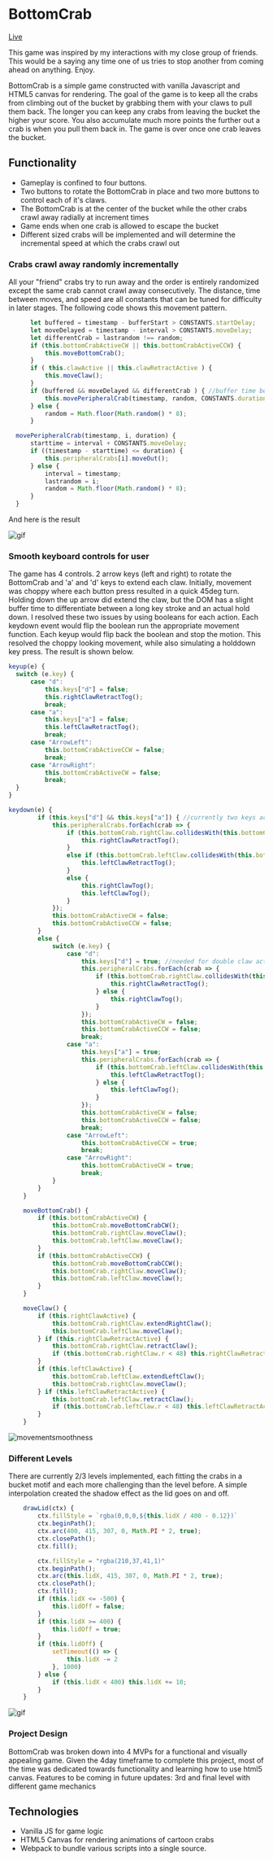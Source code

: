 # BottomCrab

[Live](https://kallmeehkev.github.io/BottomCrab/)

This game was inspired by my interactions with my close group of friends.  This would be a saying any time one of us tries to stop another from coming ahead on anything. Enjoy.

BottomCrab is a simple game constructed with vanilla Javascript and HTML5 canvas for rendering. The goal of the game is to keep all the crabs from climbing out of the bucket by grabbing them with your claws to pull them back. The longer you can keep any crabs from leaving the bucket the higher your score. You also accumulate much more points the further out a crab is when you pull them back in. The game is over once one crab leaves the bucket.

## Functionality
* Gameplay is confined to four buttons.  
* Two buttons to rotate the BottomCrab in place and two more buttons to control each of it's claws.
* The BottomCrab is at the center of the bucket while the other crabs crawl away radially at increment times
* Game ends when one crab is allowed to escape the bucket
* Different sized crabs will be implemented and will determine the incremental speed at which the crabs crawl out

### Crabs crawl away randomly incrementally

All your "friend" crabs try to run away and the order is entirely randomized except the same crab cannot crawl away consecutively.  The distance, time between moves, and speed are all constants that can be tuned for difficulty in later stages.  The following code shows this movement pattern.

```js
      let buffered = timestamp - bufferStart > CONSTANTS.startDelay;
      let moveDelayed = timestamp - interval > CONSTANTS.moveDelay;
      let differentCrab = lastrandom !== random;
      if (this.bottomCrabActiveCW || this.bottomCrabActiveCCW) {
          this.moveBottomCrab();
      }
      if ( this.clawActive || this.clawRetractActive ) {
          this.moveClaw();
      }
      if (buffered && moveDelayed && differentCrab ) { //buffer time before crabs start moving out
          this.movePeripheralCrab(timestamp, random, CONSTANTS.duration);
      } else {
          random = Math.floor(Math.random() * 8);
      }
```
```js
  movePeripheralCrab(timestamp, i, duration) {
      starttime = interval + CONSTANTS.moveDelay;
      if ((timestamp - starttime) <= duration) {
          this.peripheralCrabs[i].moveOut();
      } else {
          interval = timestamp;
          lastrandom = i;
          random = Math.floor(Math.random() * 8);
      }
  }
```
And here is the result

![gif](https://media.giphy.com/media/Thw9wdihkhkZosbg5D/giphy.gif)

### Smooth keyboard controls for user

The game has 4 controls.  2 arrow keys (left and right) to rotate the BottomCrab and 'a' and 'd' keys to extend each claw.  Initially, movement was choppy where each button press resulted in a quick 45deg turn.  Holding down the up arrow did extend the claw, but the DOM has a slight buffer time to differentiate between a long key stroke and an actual hold down.  I resolved these two issues by using booleans for each action.  Each keydown event would flip the boolean run the appropriate movement function.  Each keyup would flip back the boolean and stop the motion.  This resolved the choppy looking movement, while also simulating a holddown key press.  The result is shown below.
```js
keyup(e) {
  switch (e.key) {
      case "d":
          this.keys["d"] = false;
          this.rightClawRetractTog();
          break;
      case "a":
          this.keys["a"] = false;
          this.leftClawRetractTog();
          break;
      case "ArrowLeft":
          this.bottomCrabActiveCCW = false;
          break;
      case "ArrowRight":
          this.bottomCrabActiveCW = false;
          break;
  }
}

keydown(e) {
        if (this.keys["d"] && this.keys["a"]) { //currently two keys active
            this.peripheralCrabs.forEach(crab => {
                if (this.bottomCrab.rightClaw.collidesWith(this.bottomCrab.rightClaw.rightBounds(), crab)) {
                    this.rightClawRetractTog();
                } 
                else if (this.bottomCrab.leftClaw.collidesWith(this.bottomCrab.leftClaw.leftBounds(), crab)) {
                    this.leftClawRetractTog();
                }
                else {
                    this.rightClawTog();
                    this.leftClawTog();
                }
            });
            this.bottomCrabActiveCW = false;
            this.bottomCrabActiveCCW = false;
        }
        else {
            switch (e.key) {
                case "d":
                    this.keys["d"] = true; //needed for double claw action.
                    this.peripheralCrabs.forEach(crab => {
                        if (this.bottomCrab.rightClaw.collidesWith(this.bottomCrab.rightClaw.rightBounds(), crab)) {
                            this.rightClawRetractTog();
                        } else {
                            this.rightClawTog();
                        }
                    }); 
                    this.bottomCrabActiveCW = false;
                    this.bottomCrabActiveCCW = false;
                    break;
                case "a":
                    this.keys["a"] = true;
                    this.peripheralCrabs.forEach(crab => {
                        if (this.bottomCrab.leftClaw.collidesWith(this.bottomCrab.leftClaw.leftBounds(), crab)) {
                            this.leftClawRetractTog();
                        } else {
                            this.leftClawTog();
                        }
                    });
                    this.bottomCrabActiveCW = false;
                    this.bottomCrabActiveCCW = false;
                    break;
                case "ArrowLeft":
                    this.bottomCrabActiveCCW = true;
                    break;
                case "ArrowRight":
                    this.bottomCrabActiveCW = true;
                    break;
            }
        }
    }
```
```js
    moveBottomCrab() {
        if (this.bottomCrabActiveCW) {
            this.bottomCrab.moveBottomCrabCW();
            this.bottomCrab.rightClaw.moveClaw();
            this.bottomCrab.leftClaw.moveClaw();
        }
        if (this.bottomCrabActiveCCW) {
            this.bottomCrab.moveBottomCrabCCW();
            this.bottomCrab.rightClaw.moveClaw();
            this.bottomCrab.leftClaw.moveClaw();
        }
    }

    moveClaw() {
        if (this.rightClawActive) {
            this.bottomCrab.rightClaw.extendRightClaw();
            this.bottomCrab.leftClaw.moveClaw();
        } if (this.rightClawRetractActive) {
            this.bottomCrab.rightClaw.retractClaw();
            if (this.bottomCrab.rightClaw.r < 48) this.rightClawRetractActive = false;
        } 
        if (this.leftClawActive) {
            this.bottomCrab.leftClaw.extendLeftClaw();
            this.bottomCrab.rightClaw.moveClaw();
        } if (this.leftClawRetractActive) {
            this.bottomCrab.leftClaw.retractClaw();
            if (this.bottomCrab.leftClaw.r < 48) this.leftClawRetractActive = false;
        }
    }
```
![movementsmoothness](https://media.giphy.com/media/S5o8drNIZsoZvtw9P4/giphy.gif)

### Different Levels

There are currently 2/3 levels implemented, each fitting the crabs in a bucket motif and each more challenging than the level before.  A simple interpolation created the shadow effect as the lid goes on and off.  

```js
    drawLid(ctx) {
        ctx.fillStyle = `rgba(0,0,0,${this.lidX / 400 - 0.12})`
        ctx.beginPath();
        ctx.arc(400, 415, 307, 0, Math.PI * 2, true);
        ctx.closePath();
        ctx.fill();

        ctx.fillStyle = "rgba(210,37,41,1)"
        ctx.beginPath();
        ctx.arc(this.lidX, 415, 307, 0, Math.PI * 2, true);
        ctx.closePath();
        ctx.fill();
        if (this.lidX <= -500) {
            this.lidOff = false;
        }
        if (this.lidX >= 400) {
            this.lidOff = true;
        }
        if (this.lidOff) {
            setTimeout(() => {
                this.lidX -= 2
            }, 1000)
        } else {
            if (this.lidX < 400) this.lidX += 10;
        }
    }
```

![gif](https://media.giphy.com/media/Tfv7t1Gl2daQFYLxwB/giphy.gif)


### Project Design
BottomCrab was broken down into 4 MVPs for a functional and visually appealing game.  Given the 4day timeframe to complete this project, most of the time was dedicated towards functionality and learning how to use html5 canvas.  Features to be coming in future updates: 3rd and final level with different game mechanics

## Technologies

* Vanilla JS for game logic
* HTML5 Canvas for rendering animations of cartoon crabs
* Webpack to bundle various scripts into a single source.

